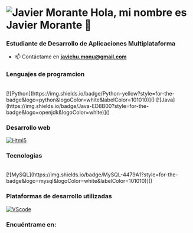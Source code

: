 # ![Javier Morante]() Hola, mi nombre es Javier Morante 👋
###  Estudiante de Desarrollo de Aplicaciones Multiplataforma

- 📫 Contáctame en **javichu.monu@gmail.com**

### Lenguajes de programcion
</br>
[![Python](https://img.shields.io/badge/Python-yellow?style=for-the-badge&logo=python&logoColor=white&labelColor=101010)]()
[![Java](https://img.shields.io/badge/Java-ED8B00?style=for-the-badge&logo=openjdk&logoColor=white)]()

### Desarrollo web
[![Html5](https://img.shields.io/badge/HTML5-E34F26?style=for-the-badge&logo=html5&logoColor=white)]()

### Tecnologias
</br>
<!-- [![MongoDB](https://img.shields.io/badge/MongoDB-47A248?style=for-the-badge&logo=mongodb&logoColor=white&labelColor=101010)]() -->
[![MySQL](https://img.shields.io/badge/MySQL-4479A1?style=for-the-badge&logo=mysql&logoColor=white&labelColor=101010)]()

### Plataformas de desarrollo utilizadas
[![VScode](https://img.shields.io/badge/VS%20Code%20-35b393.svg?style=for-the-badge&logo=visual-studio-code&logoColor=white)]()

### Encuéntrame en:
